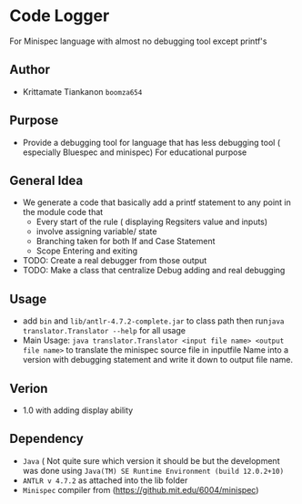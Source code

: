 # Code Logger
For Minispec language with almost no debugging tool except printf's

## Author
- Krittamate Tiankanon `boomza654`

## Purpose
- Provide a debugging tool for language that has less debugging tool ( especially Bluespec and minispec) For educational purpose

## General Idea
- We generate a code that basically add a printf statement to any point in the module code that 
   - Every start of the rule ( displaying Regsiters value and inputs)
   - involve assigning variable/ state
   - Branching taken for both If and Case Statement
   - Scope Entering and exiting
- TODO: Create a real debugger from those output
- TODO: Make a class that centralize Debug adding and real debugging
## Usage
- add `bin` and `lib/antlr-4.7.2-complete.jar` to class path then run`java translator.Translator --help` for all usage
- Main Usage: `java translator.Translator <input file name> <output file name>` to translate the minispec source file in inputfile Name into a version with debugging statement and write it down to output file name.
## Verion
- 1.0 with adding display ability

## Dependency
- `Java` ( Not quite sure which version it should be but the development was done using `Java(TM) SE Runtime Environment (build 12.0.2+10)`
- `ANTLR v 4.7.2` as attached into the lib folder
- `Minispec` compiler from (https://github.mit.edu/6004/minispec)
